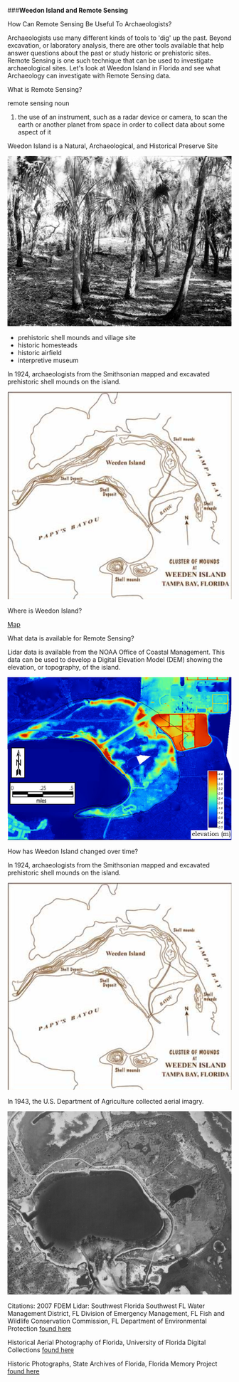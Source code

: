 
###**Weedon Island and Remote Sensing**

How Can Remote Sensing Be Useful To Archaeologists?

Archaeologists use many different kinds of tools to 'dig' up the past. Beyond excavation, or laboratory analysis, there are other tools available that help answer questions about the past or study historic or prehistoric sites. Remote Sensing is one such technique that can be used to investigate archaeological sites. Let's look at Weedon Island in Florida and see what Archaeology can investigate with Remote Sensing data.

What is Remote Sensing?

remote sensing
noun
1. the use of an instrument, such as a radar device or camera, to scan the earth 
or another planet from space in order to collect data about some aspect of it

Weedon Island is a Natural, Archaeological, and Historical Preserve Site

![map](weedenmoundFLMem.jpg)


- prehistoric shell mounds and village site
- historic homesteads
- historic airfield
- interpretive museum

In 1924, archaeologists from the Smithsonian mapped and excavated prehistoric shell mounds on the island.

![map](1924Fewkesmap.jpg)

Where is Weedon Island?

 [Map](page3.html) 

What data is available for Remote Sensing?

Lidar data is available from the NOAA Office of Coastal Management. This data can be used to develop a Digital Elevation Model (DEM) showing the elevation, or topography, of the island.

![map](weedenDEMcrop.jpg)

How has Weedon Island changed over time?

In 1924, archaeologists from the Smithsonian mapped and excavated prehistoric shell mounds on the island.

![map](1924Fewkesmap.jpg)

In 1943, the U.S. Department of Agriculture collected aerial imagry.

![map](1943aerialweeden.jpg)

Citations:
2007 FDEM Lidar: Southwest Florida
Southwest FL Water Management District, FL Division of Emergency Management, FL Fish and Wildlife Conservation Commission, FL Department of Environmental Protection [found here](https://coast.noaa.gov/dataviewer/#/)

Historical Aerial Photography of Florida, University of Florida Digital Collections [found here](http://ufdc.ufl.edu/aerials)

Historic Photographs, State Archives of Florida, Florida Memory Project [found here](https://www.floridamemory.com/items/show/152491)
